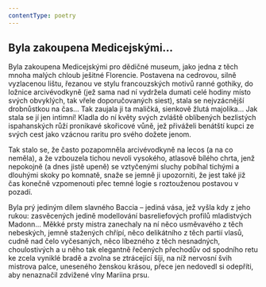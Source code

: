 ```yaml
---
contentType: poetry
---
```


<section>

# Byla zakoupena Medicejskými…

Byla zakoupena Medicejskými pro dědičné museum, jako jedna z těch mnoha malých chloub ješitné Florencie. Postavena na cedrovou, silně vyzlacenou lištu, řezanou ve stylu francouzských motivů ranné gothiky, do ložnice arcivévodkyně (jež sama nad ní vydržela dumati celé hodiny místo svých obvyklých, tak vřele doporučovaných siest), stala se nejvzácnější drobnůstkou na čas… Tak zaujala ji ta maličká, sienkově žlutá majolika… Jak stala se jí jen intimní! Kladla do ní květy svých zvláště oblíbených bezlistých ispahanských růží pronikavé skořicové vůně, jež přiváželi benátští kupci ze svých cest jako vzácnou raritu pro svého dožete jenom. 

Tak stalo se, že často pozapomněla arcivévodkyně na lecos (a na co neměla), a že vzbouzela tichou nevoli vysokého, atlasově bílého chrta, jenž nepokojně (a dnes jistě upeně) se vztyčenými sluchy pobíhal tichými a dlouhými skoky po komnatě, snaže se jemně ji upozorniti, že jest také již čas konečně vzpomenouti přec temné logie s roztouženou postavou v pozadí. 

Byla prý jediným dílem slavného Baccia – jediná vása, jež vyšla kdy z jeho rukou: zasvěcených jedině modellování basreliefových profilů mladistvých Madonn… Měkké prsty mistra zanechaly na ní něco usměvavého z těch nebeských, jemně stažených chřípí, něco delikátního z těch partií vlasů, cudně nad čelo vyčesaných, něco líbezného z těch nesnadných, choulostivých a u něho tak elegantně řečených přechodův od spodního retu ke zcela vyniklé bradě a zvolna se ztrácející šíji, na níž nervosní švih mistrova palce, uneseného ženskou krásou, přece jen nedovedl si odepříti, aby nenaznačil zdvižené vlny Mariina prsu.

</section>
